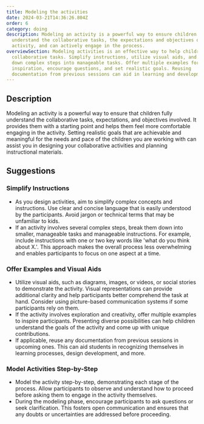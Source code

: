 ```yaml
---
title: Modeling the activities
date: 2024-03-21T14:36:26.804Z
order: 6
category: doing
description: Modeling an activity is a powerful way to ensure children fully
  understand the collaborative tasks, the expectations and objectives of the
  activity, and can actively engage in the process.
overviewSection: Modeling activities is an effective way to help children grasp
  collaborative tasks. Simplify instructions, utilize visual aids, and break
  down complex steps into manageable tasks. Offer multiple examples for
  inspiration, encourage questions, and set realistic goals. Reusing
  documentation from previous sessions can aid in learning and development.
---
```

## Description

Modeling an activity is a powerful way to ensure that children fully understand the collaborative tasks, expectations, and objectives involved. It provides them with a starting point and helps them feel more comfortable engaging in the activity. Setting realistic goals that are achievable and meaningful for the needs and pace of the children you are working with can assist you in designing your collaborative activities and planning instructional materials.

## Suggestions

### Simplify Instructions

* As you design activities, aim to simplify complex concepts and instructions. Use clear and concise language that is easily understood by the participants. Avoid jargon or technical terms that may be unfamiliar to kids.
* If an activity involves several complex steps, break them down into smaller, manageable tasks and manageable instructions. For example, include instructions with one or two key words like 'what do you think about X.'. This approach makes the overall process less overwhelming and enables participants to focus on one aspect at a time.

### Offer Examples and Visual Aids

* Utilize visual aids, such as diagrams, images, or videos, or social stories to demonstrate the activity. Visual representations can provide additional clarity and help participants better comprehend the task at hand. Consider using picture-based communication systems if some participants rely on them.
* If the activity involves exploration and creativity, offer multiple examples to inspire participants. Presenting diverse possibilities can help children understand the goals of the activity and come up with unique contributions.
* If applicable, reuse any documentation from previous sessions in upcoming ones. This can aid students in recognizing themselves in learning processes, design development, and more.

### Model Activities Step-by-Step

* Model the activity step-by-step, demonstrating each stage of the process. Allow participants to observe and understand how to proceed before asking them to engage in the activity themselves.
* During the modeling phase, encourage participants to ask questions or seek clarification. This fosters open communication and ensures that any doubts or uncertainties are addressed before proceeding.
